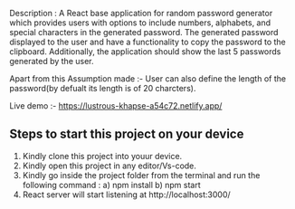 Description : A React base application for random password generator  which  provides users with options to include numbers, alphabets, and special characters in the generated password. The generated password  displayed to the user and have a functionality to copy the password to the clipboard. Additionally, the application should show the last 5 passwords generated by the user.

Apart from this Assumption made :- User can also define the length of the password(by defualt its length is of 20 charcters).



Live demo :-  https://lustrous-khapse-a54c72.netlify.app/

Steps to start this project on your device
-----------------------------------
1)  Kindly clone this project into youur device.
2)  Kindly open this project in any editor/Vs-code.
3)  Kindly go inside the project folder from the terminal and run the following command : 
        a) npm install
        b) npm start
4)  React server will start listening at  http://localhost:3000/   


